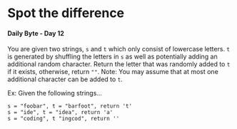 # Spot the difference
#### Daily Byte - Day 12

You are given two strings, `s` and `t` which only consist of lowercase letters. `t` is generated by shuffling the letters in `s` as well as potentially adding an additional random character. Return the letter that was randomly added to `t` if it exists, otherwise, return `""`.
Note: You may assume that at most one additional character can be added to `t`.

Ex: Given the following strings...
```
s = "foobar", t = "barfoot", return 't'
s = "ide", t = "idea", return 'a'
s = "coding", t "ingcod", return ''
```